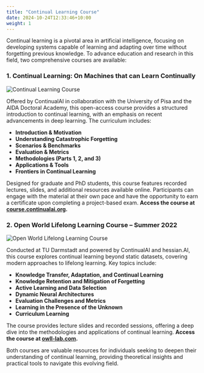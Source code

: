 ```yaml
---
title: "Continual Learning Course"
date: 2024-10-24T12:33:46+10:00
weight: 1
---
```


Continual learning is a pivotal area in artificial intelligence, focusing on developing systems capable of learning and adapting over time without forgetting previous knowledge. To advance education and research in this field, two comprehensive courses are available:

### 1. Continual Learning: On Machines that can Learn Continually

![Continual Learning Course]({{site.baseurl}}/images/course/continual_learning_course_logo.png)

Offered by ContinualAI in collaboration with the University of Pisa and the AIDA Doctoral Academy, this open-access course provides a structured introduction to continual learning, with an emphasis on recent advancements in deep learning. The curriculum includes:

- **Introduction & Motivation**
- **Understanding Catastrophic Forgetting**
- **Scenarios & Benchmarks**
- **Evaluation & Metrics**
- **Methodologies (Parts 1, 2, and 3)**
- **Applications & Tools**
- **Frontiers in Continual Learning**

Designed for graduate and PhD students, this course features recorded lectures, slides, and additional resources available online. Participants can engage with the material at their own pace and have the opportunity to earn a certificate upon completing a project-based exam. **Access the course at [course.continualai.org](https://course.continualai.org).**

### 2. Open World Lifelong Learning Course – Summer 2022

![Open World Lifelong Learning Course]({{site.baseurl}}/images/course/OWLifelong_Learning_Course.webp)

Conducted at TU Darmstadt and powered by ContinualAI and hessian.AI, this course explores continual learning beyond static datasets, covering modern approaches to lifelong learning. Key topics include:

- **Knowledge Transfer, Adaptation, and Continual Learning**
- **Knowledge Retention and Mitigation of Forgetting**
- **Active Learning and Data Selection**
- **Dynamic Neural Architectures**
- **Evaluation Challenges and Metrics**
- **Learning in the Presence of the Unknown**
- **Curriculum Learning**

The course provides lecture slides and recorded sessions, offering a deep dive into the methodologies and applications of continual learning. **Access the course at [owll-lab.com](https://owll-lab.com/teaching/cl_lecture/).**

Both courses are valuable resources for individuals seeking to deepen their understanding of continual learning, providing theoretical insights and practical tools to navigate this evolving field.
